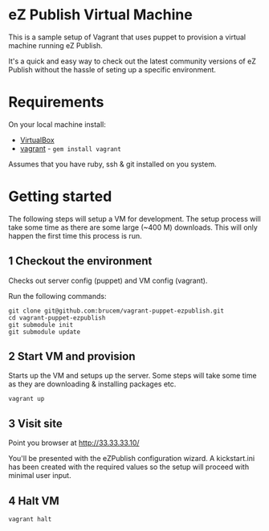 eZ Publish Virtual Machine
============
This is a sample setup of Vagrant that uses puppet to provision a virtual
machine running eZ Publish.

It's a quick and easy way to check out the latest community versions of eZ
Publish without the hassle of seting up a specific environment.

Requirements
============
On your local machine install:

- [VirtualBox](http://www.virtualbox.org/wiki/Downloads)
- [vagrant](http://vagrantup.com/) - ``gem install vagrant``

Assumes that you have ruby, ssh & git installed on you system.

Getting started
===============

The following steps will setup a VM for development.  The setup process will
take some time as there are some large (~400 M) downloads. This will only
happen the first time this process is run.

1 Checkout the environment
---------------------------
Checks out server config (puppet) and VM config (vagrant).

Run the following commands:

    git clone git@github.com:brucem/vagrant-puppet-ezpublish.git
    cd vagrant-puppet-ezpublish
    git submodule init
    git submodule update

2 Start VM and provision
-------------------------
Starts up the VM and setups up the server.  Some steps will take some time as
they are downloading & installing packages etc.

    vagrant up

3 Visit site
-------------
Point you browser at http://33.33.33.10/

You'll be presented with the eZPublish configuration wizard. A kickstart.ini
has been created with the required values so the setup will proceed with
minimal user input.

4 Halt VM
----------
    vagrant halt

